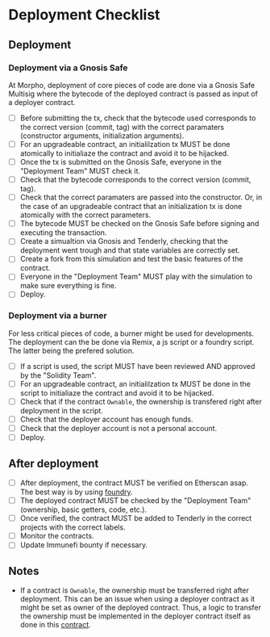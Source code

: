 # Deployment Checklist

## Deployment

### Deployment via a Gnosis Safe

At Morpho, deployment of core pieces of code are done via a Gnosis Safe Multisig where the bytecode of the deployed contract is passed as input of a deployer contract.

- [ ] Before submitting the tx, check that the bytecode used corresponds to the correct version (commit, tag) with the correct paramaters (constructor arguments, initialization arguments).
- [ ] For an upgradeable contract, an initialilzation tx MUST be done atomically to initialiaze the contract and avoid it to be hijacked.
- [ ] Once the tx is submitted on the Gnosis Safe, everyone in the "Deployment Team" MUST check it.
- [ ] Check that the bytecode corresponds to the correct version (commit, tag). 
- [ ] Check that the correct paramaters are passed into the constructor. Or, in the case of an upgradeable contract that an initialization tx is done atomically with the correct parameters.
- [ ] The bytecode MUST be checked on the Gnosis Safe before signing and executing the transaction.
- [ ] Create a simualtion via Gnosis and Tenderly, checking that the deployment went trough and that state variables are correctly set.
- [ ] Create a fork from this simulation and test the basic features of the contract.
- [ ] Everyone in the "Deployment Team" MUST play with the simulation to make sure everything is fine.
- [ ] Deploy.

### Deployment via a burner

For less critical pieces of code, a burner might be used for developments. The deployment can the be done via Remix, a js script or a foundry script. The latter being the prefered solution.

- [ ] If a script is used, the script MUST have been reviewed AND approved by the "Solidity Team".
- [ ] For an upgradeable contract, an initialilzation tx MUST be done in the script to initialiaze the contract and avoid it to be hijacked.
- [ ] Check that if the contract `Ownable`, the ownership is transfered right after deployment in the script.
- [ ] Check that the deployer account has enough funds.
- [ ] Check that the deployer account is not a personal account.
- [ ] Deploy.

## After deployment

- [ ] After deployment, the contract MUST be verified on Etherscan asap. The best way is by using [foundry](https://book.getfoundry.sh/forge/deploying?highlight=verify#verifying-a-pre-existing-contract).
- [ ] The deployed contract MUST be checked by the "Deployment Team" (ownership, basic getters, code, etc.).
- [ ] Once verified, the contract MUST be added to Tenderly in the correct projects with the correct labels.
- [ ] Monitor the contracts.
- [ ] Update Immunefi bounty if necessary.

## Notes

- If a contract is `Ownable`, the ownership must be transferred right after deployment. This can be an issue when using a deployer contract as it might be set as owner of the deployed contract. Thus, a logic to transfer the ownership must be implemented in the deployer contract itself as done in this [contract](https://etherscan.io/address/0xd90bbca6a99a53f8b26782edb0b190a7d599c585).
